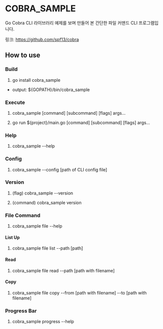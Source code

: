 # COBRA_SAMPLE

Go Cobra CLI 라이브러리 예제를 보며 만들어 본 간단한 파일 커맨드 CLI 프로그램입니다.

링크: https://github.com/spf13/cobra

## How to use

### Build

1. go install cobra_sample

- output: ${GOPATH}/bin/cobra_sample

### Execute

1. cobra_sample [command] [subcommand] [flags] args...

2. go run ${project}/main.go [command] [subcommand] [flags] args... 

### Help

1. cobra_sample --help

### Config

1. cobra_sample --config [path of CLI config file]

### Version

1. (flag) cobra_sample --version

2. (command) cobra_sample version

### File Command

1. cobra_sample file --help

#### List Up

1. cobra_sample file list --path [path]

#### Read

1. cobra_sample file read --path [path with filename]

#### Copy

1. cobra_sample file copy --from [path with filename] --to [path with filename]

### Progress Bar

1. cobra_sample progress --help